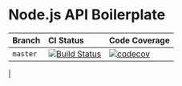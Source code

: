 # Node.js API Boilerplate

| Branch | CI Status | Code Coverage |
|:------ |:----------|:--------------|
| `master` | [![Build Status](https://travis-ci.org/kieranroneill/node-api-boilerplate.svg?branch=master)](https://travis-ci.org/kieranroneill/node-api-boilerplate) | [![codecov](https://codecov.io/gh/kieranroneill/node-api-boilerplate/branch/master/graph/badge.svg)](https://codecov.io/gh/kieranroneill/node-api-boilerplate)
 |
